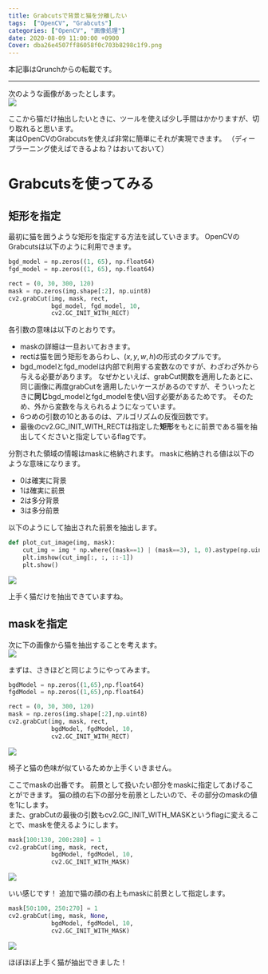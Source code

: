 ```yaml
---
title: Grabcutsで背景と猫を分離したい
tags:  ["OpenCV", "Grabcuts"]
categories: ["OpenCV", "画像処理"]
date: 2020-08-09 11:00:00 +0900
Cover: dba26e4507ff86058f0c703b8298c1f9.png
---
```

本記事はQrunchからの転載です。
___
次のような画像があったとします。  
![](b7906bd0d4bbe04cf62dab0eda766889.png)

ここから猫だけ抽出したいときに、ツールを使えば少し手間はかかりますが、切り取れると思います。  
実はOpenCVのGrabcutsを使えば非常に簡単にそれが実現できます。
（ディープラーニング使えばできるよね？はおいておいて）

# Grabcutsを使ってみる
## 矩形を指定
最初に猫を囲うような矩形を指定する方法を試していきます。
OpenCVのGrabcutsは以下のように利用できます。

```Python
bgd_model = np.zeros((1, 65), np.float64)
fgd_model = np.zeros((1, 65), np.float64)

rect = (0, 30, 300, 120)
mask = np.zeros(img.shape[:2], np.uint8)
cv2.grabCut(img, mask, rect, 
            bgd_model, fgd_model, 10,
            cv2.GC_INIT_WITH_RECT)
```
各引数の意味は以下のとおりです。
* maskの詳細は一旦おいておきます。
* rectは猫を囲う矩形をあらわし、$(x,y,w,h)$の形式のタプルです。
* bgd_modelとfgd_modelは内部で利用する変数なのですが、わざわざ外から与える必要があります。
なぜかといえば、grabCut関数を適用したあとに、同じ画像に再度grabCutを適用したいケースがあるのですが、そういったときに**同じ**bgd_modelとfgd_modelを使い回す必要があるためです。
そのため、外から変数を与えられるようになっています。
* 6つめの引数の10とあるのは、アルゴリズムの反復回数です。
* 最後のcv2.GC_INIT_WITH_RECTは指定した**矩形**をもとに前景である猫を抽出してくださいと指定しているflagです。

分割された領域の情報はmaskに格納されます。
maskに格納される値は以下のような意味になります。
* 0は確実に背景
* 1は確実に前景
* 2は多分背景
* 3は多分前景

以下のようにして抽出された前景を抽出します。

``` Python
def plot_cut_image(img, mask):
    cut_img = img * np.where((mask==1) | (mask==3), 1, 0).astype(np.uint8)[:, :, np.newaxis]
    plt.imshow(cut_img[:, :, ::-1])
    plt.show()
```  
![](b05f14364e9986447f89ea7659ea620e.png)  

上手く猫だけを抽出できていますね。

## maskを指定
次に下の画像から猫を抽出することを考えます。  
![](a8fc1d6fcb0643ca35828ac428fbb855.png)

まずは、さきほどと同じようにやってみます。
```Python
bgdModel = np.zeros((1,65),np.float64)
fgdModel = np.zeros((1,65),np.float64)

rect = (0, 30, 300, 120)
mask = np.zeros(img.shape[:2],np.uint8)
cv2.grabCut(img, mask, rect, 
            bgdModel, fgdModel, 10,
            cv2.GC_INIT_WITH_RECT)
```
![](14b37a03eb325726dd45995a470bf0c1.png)

椅子と猫の色味が似ているためか上手くいきません。

ここでmaskの出番です。
前景として扱いたい部分をmaskに指定してあげることができます。
猫の顔の右下の部分を前景としたいので、その部分のmaskの値を1にします。  
また、grabCutの最後の引数もcv2.GC_INIT_WITH_MASKというflagに変えることで、maskを使えるようにします。

```Python
mask[100:130, 200:280] = 1
cv2.grabCut(img, mask, rect, 
            bgdModel, fgdModel, 10,
            cv2.GC_INIT_WITH_MASK)
```  
![](2387bca0c34c5db2fe637178b5bb136b.png)

いい感じです！
追加で猫の顔の右上もmaskに前景として指定します。
```Python
mask[50:100, 250:270] = 1
cv2.grabCut(img, mask, None, 
            bgdModel, fgdModel, 10,
            cv2.GC_INIT_WITH_MASK)
```
![](dba26e4507ff86058f0c703b8298c1f9.png)

ほぼほぼ上手く猫が抽出できました！
